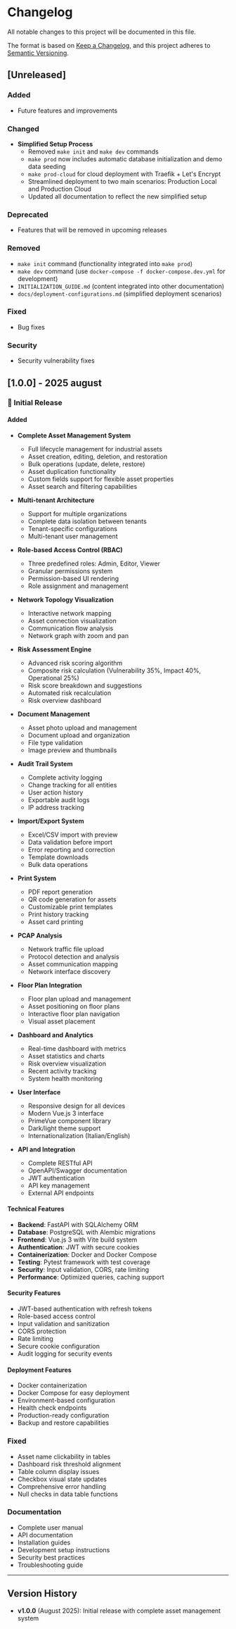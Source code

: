 # Changelog

All notable changes to this project will be documented in this file.

The format is based on [Keep a Changelog](https://keepachangelog.com/en/1.0.0/),
and this project adheres to [Semantic Versioning](https://semver.org/spec/v2.0.0.html).

## [Unreleased]

### Added
- Future features and improvements

### Changed
- **Simplified Setup Process**
  - Removed `make init` and `make dev` commands
  - `make prod` now includes automatic database initialization and demo data seeding
  - `make prod-cloud` for cloud deployment with Traefik + Let's Encrypt
  - Streamlined deployment to two main scenarios: Production Local and Production Cloud
  - Updated all documentation to reflect the new simplified setup

### Deprecated
- Features that will be removed in upcoming releases

### Removed
- `make init` command (functionality integrated into `make prod`)
- `make dev` command (use `docker-compose -f docker-compose.dev.yml` for development)
- `INITIALIZATION_GUIDE.md` (content integrated into other documentation)
- `docs/deployment-configurations.md` (simplified deployment scenarios)

### Fixed
- Bug fixes

### Security
- Security vulnerability fixes

## [1.0.0] - 2025 august

### 🎉 Initial Release

#### Added
- **Complete Asset Management System**
  - Full lifecycle management for industrial assets
  - Asset creation, editing, deletion, and restoration
  - Bulk operations (update, delete, restore)
  - Asset duplication functionality
  - Custom fields support for flexible asset properties
  - Asset search and filtering capabilities

- **Multi-tenant Architecture**
  - Support for multiple organizations
  - Complete data isolation between tenants
  - Tenant-specific configurations
  - Multi-tenant user management

- **Role-based Access Control (RBAC)**
  - Three predefined roles: Admin, Editor, Viewer
  - Granular permissions system
  - Permission-based UI rendering
  - Role assignment and management

- **Network Topology Visualization**
  - Interactive network mapping
  - Asset connection visualization
  - Communication flow analysis
  - Network graph with zoom and pan

- **Risk Assessment Engine**
  - Advanced risk scoring algorithm
  - Composite risk calculation (Vulnerability 35%, Impact 40%, Operational 25%)
  - Risk score breakdown and suggestions
  - Automated risk recalculation
  - Risk overview dashboard

- **Document Management**
  - Asset photo upload and management
  - Document upload and organization
  - File type validation
  - Image preview and thumbnails

- **Audit Trail System**
  - Complete activity logging
  - Change tracking for all entities
  - User action history
  - Exportable audit logs
  - IP address tracking

- **Import/Export System**
  - Excel/CSV import with preview
  - Data validation before import
  - Error reporting and correction
  - Template downloads
  - Bulk data operations

- **Print System**
  - PDF report generation
  - QR code generation for assets
  - Customizable print templates
  - Print history tracking
  - Asset card printing

- **PCAP Analysis**
  - Network traffic file upload
  - Protocol detection and analysis
  - Asset communication mapping
  - Network interface discovery

- **Floor Plan Integration**
  - Floor plan upload and management
  - Asset positioning on floor plans
  - Interactive floor plan navigation
  - Visual asset placement

- **Dashboard and Analytics**
  - Real-time dashboard with metrics
  - Asset statistics and charts
  - Risk overview visualization
  - Recent activity tracking
  - System health monitoring

- **User Interface**
  - Responsive design for all devices
  - Modern Vue.js 3 interface
  - PrimeVue component library
  - Dark/light theme support
  - Internationalization (Italian/English)

- **API and Integration**
  - Complete RESTful API
  - OpenAPI/Swagger documentation
  - JWT authentication
  - API key management
  - External API endpoints

#### Technical Features
- **Backend**: FastAPI with SQLAlchemy ORM
- **Database**: PostgreSQL with Alembic migrations
- **Frontend**: Vue.js 3 with Vite build system
- **Authentication**: JWT with secure cookies
- **Containerization**: Docker and Docker Compose
- **Testing**: Pytest framework with test coverage
- **Security**: Input validation, CORS, rate limiting
- **Performance**: Optimized queries, caching support

#### Security Features
- JWT-based authentication with refresh tokens
- Role-based access control
- Input validation and sanitization
- CORS protection
- Rate limiting
- Secure cookie configuration
- Audit logging for security events

#### Deployment Features
- Docker containerization
- Docker Compose for easy deployment
- Environment-based configuration
- Health check endpoints
- Production-ready configuration
- Backup and restore capabilities

### Fixed
- Asset name clickability in tables
- Dashboard risk threshold alignment
- Table column display issues
- Checkbox visual state updates
- Comprehensive error handling
- Null checks in data table functions

### Documentation
- Complete user manual
- API documentation
- Installation guides
- Development setup instructions
- Security best practices
- Troubleshooting guide

---

## Version History

- **v1.0.0** (August 2025): Initial release with complete asset management system
